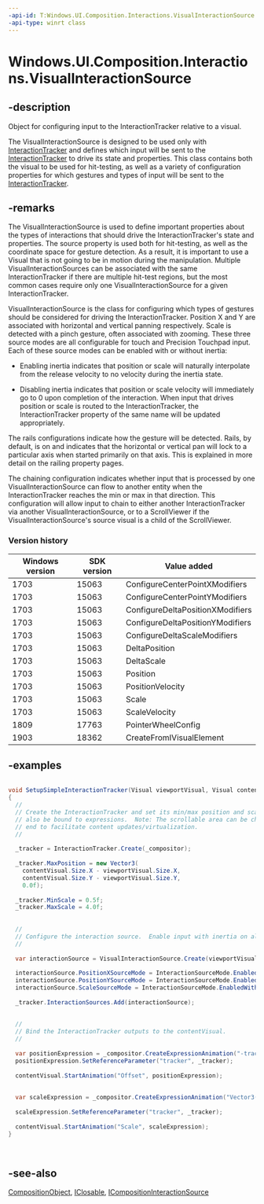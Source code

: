 ```yaml
---
-api-id: T:Windows.UI.Composition.Interactions.VisualInteractionSource
-api-type: winrt class
---
```


<!-- Class syntax.
public class VisualInteractionSource : Windows.UI.Composition.CompositionObject, Windows.UI.Composition.Interactions.ICompositionInteractionSource, Windows.UI.Composition.Interactions.IVisualInteractionSource
-->

# Windows.UI.Composition.Interactions.VisualInteractionSource

## -description
Object for configuring input to the InteractionTracker relative to a visual.

The VisualInteractionSource is designed to be used only with [InteractionTracker](interactiontracker.md) and defines which input will be sent to the [InteractionTracker](interactiontracker.md) to drive its state and properties. This class contains both the visual to be used for hit-testing, as well as a variety of configuration properties for which gestures and types of input will be sent to the [InteractionTracker](interactiontracker.md).



## -remarks
The VisualInteractionSource is used to define important properties about the types of interactions that should drive the InteractionTracker's state and properties. The source property is used both for hit-testing, as well as the coordinate space for gesture detection. As a result, it is important to use a Visual that is not going to be in motion during the manipulation. Multiple VisualInteractionSources can be associated with the same InteractionTracker if there are multiple hit-test regions, but the most common cases require only one VisualInteractionSource for a given InteractionTracker.

VisualInteractionSource is the class for configuring which types of gestures should be considered for driving the InteractionTracker. Position X and Y are associated with horizontal and vertical panning respectively. Scale is detected with a pinch gesture, often associated with zooming. These three source modes are all configurable for touch and Precision Touchpad input. Each of these source modes can be enabled with or without inertia:

* Enabling inertia indicates that position or scale will naturally interpolate from the release velocity to no velocity during the inertia state. 

* Disabling inertia indicates that position or scale velocity will immediately go to 0 upon completion of the interaction. When input that drives position or scale is routed to the InteractionTracker, the InteractionTracker property of the same name will be updated appropriately.

The rails configurations indicate how the gesture will be detected. Rails, by default, is on and indicates that the horizontal or vertical pan will lock to a particular axis when started primarily on that axis. This is explained in more detail on the railing property pages.

The chaining configuration indicates whether input that is processed by one VisualInteractionSource can flow to another entity when the InteractionTracker reaches the min or max in that direction. This configuration will allow input to chain to either another InteractionTracker via another VisualInteractionSource, or to a ScrollViewer if the VisualInteractionSource's source visual is a child of the ScrollViewer.

<!--
     <section><title>Compositor Hit-testing</title>
     
      <sectioncontents>
        <p>The hit-test result used for determining if the manipulation has hit-tested to the VisualInteractionSource's
        source visual will be based on the compositor's hit-testing.  Compositor hit-testing does not always have the same logic as XAML hit-testing,
        so there are cases where results could have a slight discrepancy.  This outlines they key differences that could impact developers.</p>
      </sectioncontents>
    </section>
    -->

<!--
     <section><title>Irregular Shapes</title>
      <sectioncontents><p>The compositor can only hit-test within a bounding box.  Irregular shapes will therefore not be hit-tested. 
      The impact of this should be minimal as long as there is a parent-child relationship because the compositor will have a larger
      hit-test region than the application.  At the point the app is choosing to call "TryRedirectForManipulation"
      they should have already determined that the desired behavior.  If visuals are siblings, then the scenario below presents a problem. 
      In the scenario below, the app would call TryRedirectForManipulation on a PointerPressed at P1.
      If V2 is a child of V1, then system manipulation would take over as expected. 
      If V1 and V2 are siblings, then the compositor would not take over the manipulation since
      it will only manipulate when V1 or a child is hit-tested.</p>
      </sectioncontents>
    </section>
    -->

<!--
     <section>
       <title>Visual Tree Structure Reliance</title>
       <sectioncontents>
         <p>In the scenario below, we show an InteractionTracker visually placed on top of a SwapChainPanel.  
         In this case, the two are siblings.  If the user touches down on the InteractionTracker, input will go to the UI thread.
         There is no way for this input to fall through to the SwapChainPanel.  </p>
       </sectioncontents>
    </section>
    -->

<!--
     <section><title>Additional Limitations</title>
      <sectioncontents>
        <p>In addition to the scenarios described about there are some other differences between XAML and Compositor hit-test logic.</p>
        <list>
          <item>IsHit-testVisible = false is not always propagated from XAML to compositor</item>
          <item>Compositor hit-tests the bounds of swapchain not only the image portion</item>
          <item>ContainerVisuals do not Hit-test – it is recommended not to use this type of visual when creating your InteractionSource</item>
          <item>SpriteVisual will hit test within the rectangular bounds with most brushes. In the case where a SurfaceBrush is applied, the system will Hit-test the surface and respect stretch and transform changes</item>
        </list>
    </sectioncontents>
</section>
-->

### Version history

| Windows version | SDK version | Value added |
| -- | -- | -- |
| 1703 | 15063 | ConfigureCenterPointXModifiers |
| 1703 | 15063 | ConfigureCenterPointYModifiers |
| 1703 | 15063 | ConfigureDeltaPositionXModifiers |
| 1703 | 15063 | ConfigureDeltaPositionYModifiers |
| 1703 | 15063 | ConfigureDeltaScaleModifiers |
| 1703 | 15063 | DeltaPosition |
| 1703 | 15063 | DeltaScale |
| 1703 | 15063 | Position |
| 1703 | 15063 | PositionVelocity |
| 1703 | 15063 | Scale |
| 1703 | 15063 | ScaleVelocity |
| 1809 | 17763 | PointerWheelConfig |
| 1903 | 18362 | CreateFromIVisualElement |

## -examples
```csharp

void SetupSimpleInteractionTracker(Visual viewportVisual, Visual contentVisual)
{
  //
  // Create the InteractionTracker and set its min/max position and scale.  These could 
  // also be bound to expressions.  Note: The scrollable area can be changed from either 
  // end to facilitate content updates/virtualization.
  //
 
  _tracker = InteractionTracker.Create(_compositor);
 
  _tracker.MaxPosition = new Vector3(
    contentVisual.Size.X - viewportVisual.Size.X,
    contentVisual.Size.Y - viewportVisual.Size.Y,
    0.0f);
 
  _tracker.MinScale = 0.5f;
  _tracker.MaxScale = 4.0f;
 
 
  //
  // Configure the interaction source.  Enable input with inertia on all axis.
  //
 
  var interactionSource = VisualInteractionSource.Create(viewportVisual);
 
  interactionSource.PositionXSourceMode = InteractionSourceMode.EnabledWithInertia;
  interactionSource.PositionYSourceMode = InteractionSourceMode.EnabledWithInertia;
  interactionSource.ScaleSourceMode = InteractionSourceMode.EnabledWithInertia;
 
  _tracker.InteractionSources.Add(interactionSource);
 
 
  //
  // Bind the InteractionTracker outputs to the contentVisual.
  //
 
  var positionExpression = _compositor.CreateExpressionAnimation("-tracker.Position");
  positionExpression.SetReferenceParameter("tracker", _tracker);
 
  contentVisual.StartAnimation("Offset", positionExpression);
 
 
  var scaleExpression = _compositor.CreateExpressionAnimation("Vector3(tracker.Scale, tracker.Scale, 1.0)");
 
  scaleExpression.SetReferenceParameter("tracker", _tracker);
 
  contentVisual.StartAnimation("Scale", scaleExpression);
}
         
         
```



## -see-also
[CompositionObject](../windows.ui.composition/compositionobject.md), [IClosable](../windows.foundation/iclosable.md), [ICompositionInteractionSource](icompositioninteractionsource.md)

